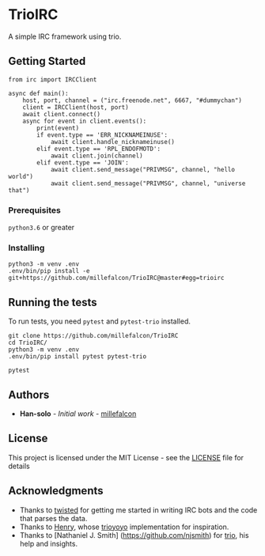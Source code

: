 # TrioIRC

A simple IRC framework using trio.

## Getting Started

```python3
from irc import IRCClient

async def main():
    host, port, channel = ("irc.freenode.net", 6667, "#dummychan")
    client = IRCClient(host, port)
    await client.connect()
    async for event in client.events():
        print(event)
        if event.type == 'ERR_NICKNAMEINUSE':
            await client.handle_nicknameinuse()
        elif event.type == 'RPL_ENDOFMOTD':
            await client.join(channel)
        elif event.type == 'JOIN':
            await client.send_message("PRIVMSG", channel, "hello world")
            await client.send_message("PRIVMSG", channel, "universe that")
```

### Prerequisites

`python3.6` or greater

### Installing


```
python3 -m venv .env
.env/bin/pip install -e git+https://github.com/millefalcon/TrioIRC@master#egg=trioirc
```


## Running the tests

To run tests, you need `pytest` and `pytest-trio` installed.

```
git clone https://github.com/millefalcon/TrioIRC
cd TrioIRC/
python3 -m venv .env
.env/bin/pip install pytest pytest-trio

pytest
```

## Authors

* **Han-solo** - *Initial work* - [millefalcon](https://github.com/millefalcon/)

## License

This project is licensed under the MIT License - see the [LICENSE](LICENSE) file for details

## Acknowledgments

* Thanks to [twisted](https://github.com/twisted/twisted) for getting me started in writing IRC bots and the code that parses the data.
* Thanks to [Henry](https://github.com/henry232323), whose [trioyoyo](https://github.com/henry232323/trioyoyo) implementation for inspiration.
* Thanks to [Nathaniel J. Smith] (https://github.com/njsmith) for [trio](https://github.com/python-trio/trio), his help and insights.
